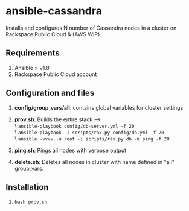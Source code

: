 ansible-cassandra
=============

Installs and configures N number of Cassandra nodes in a cluster on Rackspace Public Cloud & (AWS WIP)

## Requirements
1. Ansible > v1.8
2. Rackspace Public Cloud account

## Configuration and files
1. **config/group_vars/all**: contains global variables for cluster settings
2. **prov.sh**: Builds the entire stack -->  
    \ ``` ansible-playbook config/db-server.yml -f 20 ```  
     \ ``` ansible-playbook -i scripts/rax.py config/db.yml -f 20 ```  
      \ ``` ansible -vvvv -u root -i scripts/rax.py db -m ping -f 20 ```  

3. **ping.sh**: Pings all nodes with verbose output  
4. **delete.sh**: Deletes all nodes in cluster with name defined in "all" group_vars.  

## Installation
1. ``` bash prov.sh ```



